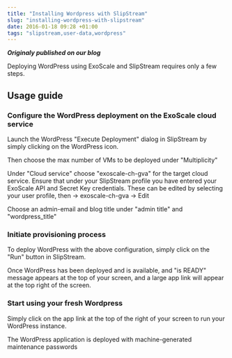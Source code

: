 ```yaml
---
title: "Installing Wordpress with SlipStream"
slug: "installing-wordpress-with-slipstream"
date: 2016-01-18 09:28 +01:00
tags: "slipstream,user-data,wordpress"
---
```

___Originaly published on our blog___

Deploying WordPress using ExoScale and SlipStream requires only a few steps.


## Usage guide

### Configure the WordPress deployment on the ExoScale cloud service 

Launch the WordPress "Execute Deployment" dialog in SlipStream by simply clicking on the WordPress icon.

Then choose the max number of VMs to be deployed under "Multiplicity"

Under "Cloud service" choose "exoscale-ch-gva" for the target cloud service. Ensure that under your SlipStream profile you have entered your ExoScale API and Secret Key credentials.
These can be edited by selecting your user profile, then -> exoscale-ch-gva -> Edit

Choose an admin-email and blog title under "admin title" and "wordpress_title"

### Initiate provisioning process

To  deploy WordPress with the above configuration, simply click on the "Run" button in SlipStream.

Once WordPress has been deployed and is available, and "is READY" message appears at the top of your screen, and a large app link will appear at the top right of the screen.

### Start using your fresh  Wordpress

Simply click on the app link at the top of the right of your screen to run your WordPress instance.

The WordPress application is deployed with machine-generated maintenance passwords

